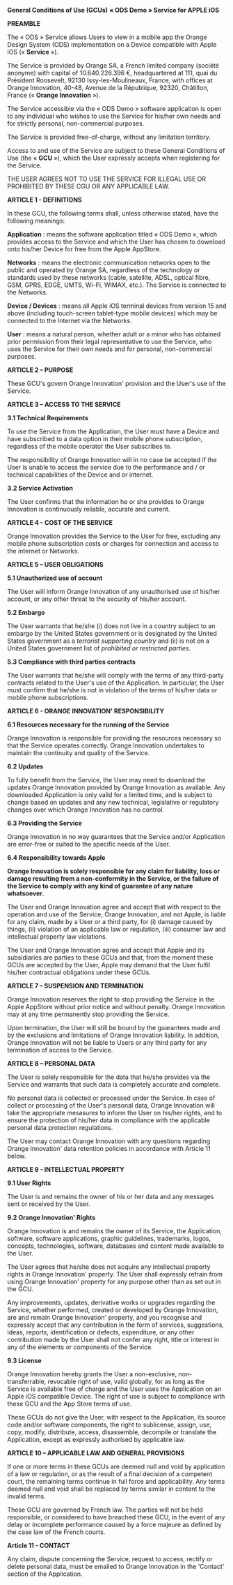 **General Conditions of Use (GCUs)**
**« ODS Demo » Service for APPLE iOS**

**PREAMBLE**

The « ODS » Service allows Users to view in a mobile app the Orange Design System (ODS) implementation on a Device compatible with Apple iOS (« **Service** »).

The Service is provided by Orange SA, a French limited company (société anonyme) with capital of 10.640.226.396 €, headquartered at 111, quai du Président Roosevelt, 92130 Issy-les-Moulineaux, France, with offices at Orange Innovation, 40-48, Avenue de la République, 92320, Châtillon, France (« **Orange Innovation** »).

The Service accessible via the « ODS Demo » software application is open to any individual who wishes to use the Service for his/her own needs and for strictly personal, non-commercial purposes.

The Service is provided free-of-charge, without any limitation territory.

Access to and use of the Service are subject to these General Conditions of Use (the « **GCU** »), which the User expressly accepts when registering for the Service.

THE USER AGREES NOT TO USE THE SERVICE FOR ILLEGAL USE OR PROHIBITED BY THESE CGU OR ANY APPLICABLE LAW.

**ARTICLE 1 - DEFINITIONS**

In these GCU, the following terms shall, unless otherwise stated, have the following meanings:

**Application** : means the software application titled « ODS Demo », which provides access to the Service and which the User has chosen to download onto his/her Device for free from the Apple AppStore.

**Networks** : means the electronic communication networks open to the public and operated by Orange SA, regardless of the technology or standards used by these networks (cable, satellite, ADSL, optical fibre, GSM, GPRS, EDGE, UMTS, Wi-Fi, WIMAX, etc.). The Service is connected to the Networks.

**Device / Devices** : means all Apple iOS terminal devices from version 15 and above (including touch-screen tablet-type mobile devices) which may be connected to the Internet via the Networks.

**User** : means a natural person, whether adult or a minor who has obtained prior permission from their legal representative to use the Service, who uses the Service for their own needs and for personal, non-commercial purposes.

**ARTICLE 2 – PURPOSE**

These GCU's govern Orange Innovation' provision and the User's use of the Service.

**ARTICLE 3 – ACCESS TO THE SERVICE**

**3.1 Technical Requirements**

To use the Service from the Application, the User must have a Device and have subscribed to a data option in their mobile phone subscription, regardless of the mobile operator the User subscribes to.

The responsibility of Orange Innovation will in no case be accepted if the User is unable to access the service due to the performance and / or technical capabilities of the Device and or internet.

**3.2 Service Activation**

The User confirms that the information he or she provides to Orange Innovation is continuously reliable, accurate and current.

**ARTICLE 4 - COST OF THE SERVICE**

Orange Innovation provides the Service to the User for free, excluding any mobile phone subscription costs or charges for connection and access to the internet or Networks.

**ARTICLE 5 – USER OBLIGATIONS**

**5.1 Unauthorized use of account**

The User will inform Orange Innovation of any unauthorised use of his/her account, or any other threat to the security of his/her account.

**5.2 Embargo**

The User warrants that he/she (i) does not live in a country subject to an embargo by the United States government or is designated by the United States government as a *terrorist supporting country* and (ii) is not on a United States government list of *prohibited or restricted parties*.

**5.3 Compliance with third parties contracts**

The User warrants that he/she will comply with the terms of any third-party contracts related to the User's use of the Application. In particular, the User must confirm that he/she is not in violation of the terms of his/her data or mobile phone subscriptions.

**ARTICLE 6 - ORANGE INNOVATION' RESPONSIBILITY**

**6.1 Resources necessary for the running of the Service**

Orange Innovation is responsible for providing the resources necessary so that the Service operates correctly. Orange Innovation undertakes to maintain the continuity and quality of the Service.

**6.2 Updates**

To fully benefit from the Service, the User may need to download the updates Orange Innovation provided by Orange Innovation as available. Any downloaded Application is only valid for a limited time, and is subject to change based on updates and any new technical, legislative or regulatory changes over which Orange Innovation has no control.

**6.3 Providing the Service**

Orange Innovation in no way guarantees that the Service and/or Application are error-free or suited to the specific needs of the User.

**6.4 Responsibility towards Apple**

**Orange Innovation is solely responsible for any claim for liability, loss or damage resulting from a non-conformity in the Service, or the failure of the Service to comply with any kind of guarantee of any nature whatsoever.**

The User and Orange Innovation agree and accept that with respect to the operation and use of the Service, Orange Innovation, and not Apple, is liable for any claim, made by a User or a third party, for (i) damage caused by things, (ii) violation of an applicable law or regulation, (iii) consumer law and intellectual property law violations.

The User and Orange Innovation agree and accept that Apple and its subsidiaries are parties to these GCUs and that, from the moment these GCUs are accepted by the User, Apple may demand that the User fulfil his/her contractual obligations under these GCUs.

**ARTICLE 7 – SUSPENSION AND TERMINATION**

Orange Innovation reserves the right to stop providing the Service in the Apple AppStore without prior notice and without penalty. Orange Innovation may at any time permanently stop providing the Service.

Upon termination, the User will still be bound by the guarantees made and by the exclusions and limitations of Orange Innovation liability. In addition, Orange Innovation will not be liable to Users or any third party for any termination of access to the Service.

**ARTICLE 8 – PERSONAL DATA**

The User is solely responsible for the data that he/she provides via the Service and warrants that such data is completely accurate and complete.

No personal data is collected or processed under the Service. In case of collect or processing of the User's personal data, Orange Innovation will take the appropriate mesasures to inform the User on his/her rights, and to ensure the protection of his/her data in compliance with the applicable personal data protection regulations.

The User may contact Orange Innovation with any questions regarding Orange Innovation' data retention policies in accordance with Article 11 below.

**ARTICLE 9 - INTELLECTUAL PROPERTY**

**9.1 User Rights**

The User is and remains the owner of his or her data and any messages sent or received by the User.

**9.2 Orange Innovation' Rights**

Orange Innovation is and remains the owner of its Service, the Application, software, software applications, graphic guidelines, trademarks, logos, concepts, technologies, software, databases and content made available to the User.

The User agrees that he/she does not acquire any intellectual property rights in Orange Innovation' property. The User shall expressly refrain from using Orange Innovation' property for any purpose other than as set out in the GCU.

Any improvements, updates, derivative works or upgrades regarding the Service, whether performed, created or developed by Orange Innovation, are and remain Orange Innovation' property, and you recognise and expressly accept that any contribution in the form of services, suggestions, ideas, reports, identification or defects, expenditure, or any other contribution made by the User shall not confer any right, title or interest in any of the elements or components of the Service.

**9.3 License**

Orange Innovation hereby grants the User a non-exclusive, non-transferrable, revocable right of use, valid globally, for as long as the Service is available free of charge and the User uses the Application on an Apple iOS compatible Device. The right of use is subject to compliance with these GCU and the App Store terms of use.

These GCUs do not give the User, with respect to the Application, its source code and/or software components, the right to sublicense, assign, use, copy, modify, distribute, access, disassemble, decompile or translate the Application, except as expressly authorised by applicable law.

**ARTICLE 10 – APPLICABLE LAW AND GENERAL PROVISIONS**

If one or more terms in these GCUs are deemed null and void by application of a law or regulation, or as the result of a final decision of a competent court, the remaining terms continue in full force and applicability. Any terms deemed null and void shall be replaced by terms similar in content to the invalid terms.

These GCU are governed by French law. The parties will not be held responsible, or considered to have breached these GCU, in the event of any delay or incomplete performance caused by a force majeure as defined by the case law of the French courts.

**Article 11 - CONTACT**

Any claim, dispute concerning the Service, request to access, rectify or delete personal data, must be emailed to Orange Innovation in the 'Contact' section of the Application.

